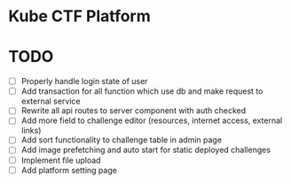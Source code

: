 # Kube CTF Platform

# TODO

- [ ] Properly handle login state of user
- [ ] Add transaction for all function which use db and make request to external service
- [ ] Rewrite all api routes to server component with auth checked
- [ ] Add more field to challenge editor (resources, internet access, external links)
- [ ] Add sort functionality to challenge table in admin page
- [ ] Add image prefetching and auto start for static deployed challenges
- [ ] Implement file upload
- [ ] Add platform setting page
